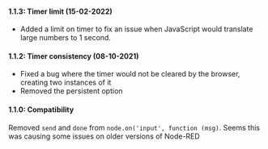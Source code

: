 #### 1.1.3: Timer limit (15-02-2022)
- Added a limit on timer to fix an issue when JavaScript would translate large numbers to 1 second.

#### 1.1.2: Timer consistency (08-10-2021)
- Fixed a bug where the timer would not be cleared by the browser, creating two instances of it
- Removed the persistent option

#### 1.1.0: Compatibility

Removed `send` and `done` from `node.on('input', function (msg)`. 
Seems this was causing some issues on older versions of Node-RED
